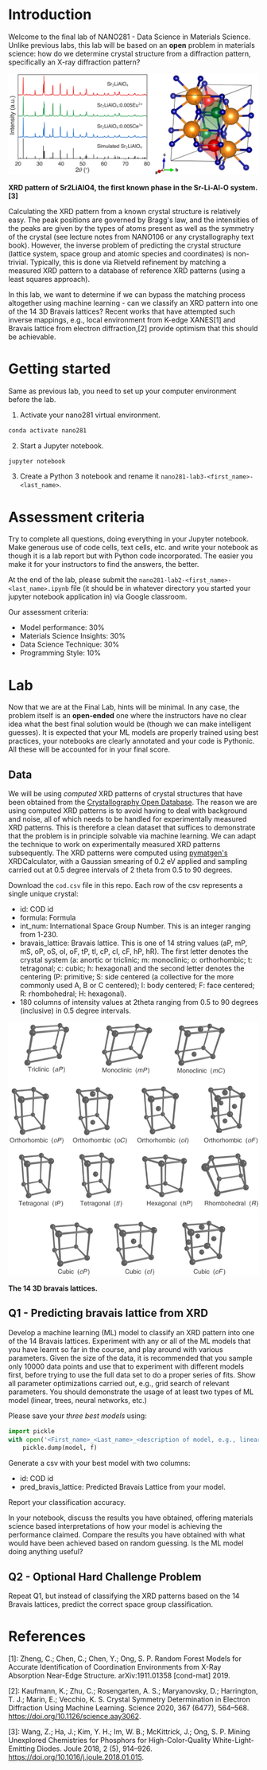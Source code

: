 # Introduction

Welcome to the final lab of NANO281 - Data Science in Materials Science. Unlike previous labs, this lab will be based on an **open** problem in materials science: how do we determine crystal structure from a diffraction pattern, specifically an X-ray diffraction pattern?

![XRD](xrd.png)

**XRD pattern of Sr2LiAlO4, the first known phase in the Sr-Li-Al-O system.[3]**

Calculating the XRD pattern from a known crystal structure is relatively easy. The peak positions are governed by Bragg's law, and the intensities of the peaks are given by the types of atoms present as well as the symmetry of the crystal (see lecture notes from NANO106 or any crystallography text book). However, the inverse problem of predicting the crystal structure (lattice system, space group and atomic species and coordinates) is non-trivial. Typically, this is done via Rietveld refinement by matching a measured XRD pattern to a database of reference XRD patterns (using a least squares approach).

In this lab, we want to determine if we can bypass the matching process altogether using machine learning - can we classify an XRD pattern into one of the 14 3D Bravais lattices? Recent works that have attempted such inverse mappings, e.g., local environment from K-edge XANES[1] and Bravais lattice from electron diffraction,[2] provide optimism that this should be achievable.

# Getting started

Same as previous lab, you need to set up your computer environment before the lab. 

1. Activate your nano281 virtual environment.
```bash
conda activate nano281
```

2. Start a Jupyter notebook.
```bash
jupyter notebook
```

3. Create a Python 3 notebook and rename it `nano281-lab3-<first_name>-<last_name>`.

# Assessment criteria

Try to complete all questions, doing everything in your Jupyter notebook. Make generous use of code cells, text cells, etc. and write your notebook as though it is a lab report but with Python code incorporated. The easier you make it for your instructors to find the answers, the better.

At the end of the lab, please submit the `nano281-lab2-<first_name>-<last_name>.ipynb` file (it should be in whatever directory you started your jupyter notebook application in) via Google classroom.

Our assessment criteria:

- Model performance: 30%
- Materials Science Insights: 30%
- Data Science Technique: 30%
- Programming Style: 10%


# Lab

Now that we are at the Final Lab, hints will be minimal. In any case, the problem itself is an **open-ended** one where the instructors have no clear idea what the best final solution would be (though we can make intelligent guesses). It is expected that your ML models are properly trained using best practices, your notebooks are clearly annotated and your code is Pythonic. All these will be accounted for in your final score.

## Data

We will be using *computed* XRD patterns of crystal structures that have been obtained from the [Crystallography Open Database](http://www.crystallography.net/cod/). The reason we are using computed XRD patterns is to avoid having to deal with background and noise, all of which needs to be handled for experimentally measured XRD patterns. This is therefore a clean dataset that suffices to demonstrate that the problem is in principle solvable via machine learning. We can adapt the technique to work on experimentally measured XRD patterns subsequently. The XRD patterns were computed using [pymatgen's](http://pymatgen.org) XRDCalculator, with a Gaussian smearing of 0.2 eV applied and sampling carried out at 0.5 degree intervals of 2 theta from 0.5 to 90 degrees.

Download the `cod.csv` file in this repo. Each row of the csv represents a single unique crystal:

- id: COD id
- formula: Formula
- int_num: International Space Group Number. This is an integer ranging from 1-230.
- bravais_lattice: Bravais lattice. This is one of 14 string values (aP, mP, mS, oP, oS, oI, oF, tP, tI, cP, cI, cF, hP, hR). The first letter denotes the crystal system (a: anortic or triclinic; m: monoclinic; o: orthorhombic; t: tetragonal; c: cubic; h: hexagonal) and the second letter denotes the centering (P: primitive; S: side centered (a collective for the more commonly used A, B or C centered); I: body centered; F: face centered; R: rhombohedral; H: hexagonal).
- 180 columns of intensity values at 2theta ranging from 0.5 to 90 degrees (inclusive) in 0.5 degree intervals.

![3D_bravais_lattices](bravais_lattices.png )

**The 14 3D bravais lattices.**

## Q1 - Predicting bravais lattice from XRD

Develop a machine learning (ML) model to classify an XRD pattern into one of the 14 Bravais lattices. Experiment with any or all of the ML models that you have learnt so far in the course, and play around with various parameters. Given the size of the data, it is recommended that you sample only 10000 data points and use that to experiment with different models first, before trying to use the full data set to do a proper series of fits. Show all parameter optimizations carried out, e.g., grid search of relevant parameters. You should demonstrate the usage of at least two types of ML model (linear, trees, neural networks, etc.)

Please save your *three best models* using:

```python
import pickle
with open('<First_name>_<Last_name>_<description of model, e.g., linear, tree, etc.>.pkl') as f:
    pickle.dump(model, f)
```

Generate a csv with your best model with two columns:

- id: COD id
- pred\_bravis\_lattice: Predicted Bravais Lattice from your model.

Report your classification accuracy.

In your notebook, discuss the results you have obtained, offering materials science based interpretations of how your model is achieving the performance claimed. Compare the results you have obtained with what would have been achieved based on random guessing. Is the ML model doing anything useful?

## Q2 - Optional Hard Challenge Problem

Repeat Q1, but instead of classifying the XRD patterns based on the 14 Bravais lattices, predict the correct space group classification.

# References

[1]: Zheng, C.; Chen, C.; Chen, Y.; Ong, S. P. Random Forest Models for Accurate Identification of Coordination Environments from X-Ray Absorption Near-Edge Structure. arXiv:1911.01358 [cond-mat] 2019.

[2]: Kaufmann, K.; Zhu, C.; Rosengarten, A. S.; Maryanovsky, D.; Harrington, T. J.; Marin, E.; Vecchio, K. S. Crystal Symmetry Determination in Electron Diffraction Using Machine Learning. Science 2020, 367 (6477), 564–568. https://doi.org/10.1126/science.aay3062.

[3]: Wang, Z.; Ha, J.; Kim, Y. H.; Im, W. B.; McKittrick, J.; Ong, S. P. Mining Unexplored Chemistries for Phosphors for High-Color-Quality White-Light-Emitting Diodes. Joule 2018, 2 (5), 914–926. https://doi.org/10.1016/j.joule.2018.01.015.


